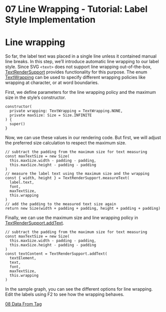 <!--
 //////////////////////////////////////////////////////////////////////////////
 // @license
 // This file is part of yFiles for HTML 2.6.0.2.
 // Use is subject to license terms.
 //
 // Copyright (c) 2000-2023 by yWorks GmbH, Vor dem Kreuzberg 28,
 // 72070 Tuebingen, Germany. All rights reserved.
 //
 //////////////////////////////////////////////////////////////////////////////
-->
# 07 Line Wrapping - Tutorial: Label Style Implementation

# Line wrapping

So far, the label text was placed in a single line unless it contained manual line breaks. In this step, we’ll introduce automatic line wrapping to our label style. Since SVG `<text>` does not support line wrapping out-of-the-box, [TextRenderSupport](https://docs.yworks.com/yfileshtml/#/api/TextRenderSupport) provides functionality for this purpose. The enum [TextWrapping](https://docs.yworks.com/yfileshtml/#/api/TextWrapping) can be used to specify different wrapping policies like wrapping at character, or at word boundaries.

First, we define parameters for the line wrapping policy and the maximum size in the style’s constructor.

```
constructor(
  private wrapping: TextWrapping = TextWrapping.NONE,
  private maxSize: Size = Size.INFINITE
) {
  super()
}
```

Now, we can use these values in our rendering code. But first, we will adjust the preferred size calculation to respect the maximum size.

```
// subtract the padding from the maximum size for text measuring
const maxTextSize = new Size(
  this.maxSize.width - padding - padding,
  this.maxSize.height - padding - padding
)
// measure the label text using the maximum size and the wrapping
const { width, height } = TextRenderSupport.measureText(
  label.text,
  font,
  maxTextSize,
  this.wrapping
)
// add the padding to the measured text size again
return new Size(width + padding + padding, height + padding + padding)
```

Finally, we can use the maximum size and line wrapping policy in [TextRenderSupport.addText](https://docs.yworks.com/yfileshtml/#/api/TextRenderSupport#TextRenderSupport-method-addText).

```
// subtract the padding from the maximum size for text measuring
const maxTextSize = new Size(
  this.maxSize.width - padding - padding,
  this.maxSize.height - padding - padding
)
const textContent = TextRenderSupport.addText(
  textElement,
  text,
  font,
  maxTextSize,
  this.wrapping
)
```

In the sample graph, you can see the different options for line wrapping. Edit the labels using F2 to see how the wrapping behaves.

[08 Data From Tag](../../tutorial-style-implementation-label/08-data-from-tag/)

